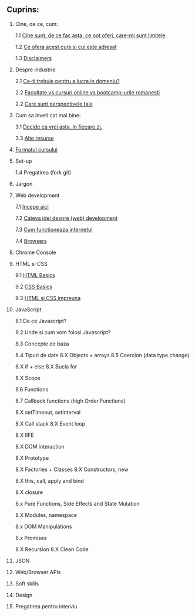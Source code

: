 ## Cuprins:

1. Cine, de ce, cum:

    1.1 [Cine sunt, de ce fac asta, ce pot oferi, care-mi sunt limitele][link1.1]

    1.2 [Ce ofera acest curs si cui este adresat][link1.2]

    1.3 [Disclaimers][link1.3] 
    
2. Despre industrie

    2.1 [Ce-ti trebuie pentru a lucra in domeniu?][link2.1]

    2.2 [Facultate vs cursuri online vs bootcamp-urile romanesti][link2.2]

    2.2 [Care sunt perspectivele tale][link2.2]

3. Cum sa inveti cat mai bine:

    3.1 [Decide ca vrei asta. In fiecare zi.][link3.1]

    3.3 [Alte resurse][link3.2]

4. [Formatul cursului][link4.0]

5. Set-up

    1.4 Pregatirea (fork git)
    
6. Jargon
7. Web development

    7.1 [Incepe aici][link7.1]

    7.2 [Cateva idei despre (web) development][link7.2]

    7.3 [Cum functioneaza internetul][link7.3]

    7.4 [Browsers][link7.4]

8. Chrome Console


9. HTML si CSS

    9.1 [HTML Basics][link9.1]

    9.2 [CSS Basics][link9.1]

    9.3 [HTML si CSS impreuna][link9.1]

10. JavaScript

    
    8.1 De ce Javascript?
    
    8.2 Unde si cum vom folosi Javascript?
    
    8.3 Concepte de baza
    
    8.4 Tipuri de date
    8.X Objects + arrays
    8.5 Coercion (data type change)

    8.X if + else
    8.X Bucla for

    8.X Scope

    8.6 Functions

    8.7 Callback functions (high Order Functions)

    8.X setTimeout, setInterval

    8.X Call stack
    8.X Event loop

    8.X IIFE

    8.X DOM interaction

    8.X Prototype

    8.X Factories + Classes
    8.X Constructors, new

    
    8.X this, call, apply and bind

    8.X closure

    8.x Pure Functions, Side Effects and State Mutation

    8.X Modules, namespace

    8.x DOM Manipulations

    8.x Promises

    8.X Recursion
    8.X Clean Code


2. JSON
2. Web/Browser APIs
2. Soft skills
2. Design

2. Pregatirea pentru interviu

[link1.1]: ./1.intro/who-why.md
[link1.2]: ./1.intro/what-how.md
[link1.3]: ./1.intro/disclaimers.md

[link2.1]: ./2.industry/you.md
[link2.2]: ./2.industry/learning-paths.md
[link2.3]: ./2.industry/jobs.md

[link3.1]: ./3.how-to/decide.md
[link3.2]: ./3.how-to/resources.md

[link4.0]: ./4.format/course-format.md

[link7.1]: ./7.web-development/start-here.md
[link7.2]: ./7.web-development/about-dev.md
[link7.3]: ./7.web-development/how-internet-works.md
[link7.4]: ./7.web-development/browsers.md

[link9.1]: ./9.html-css/html-basics.md
[link9.2]: ./9.html-css/css-basics.md
[link9.3]: ./9.html-css/html-css.md
